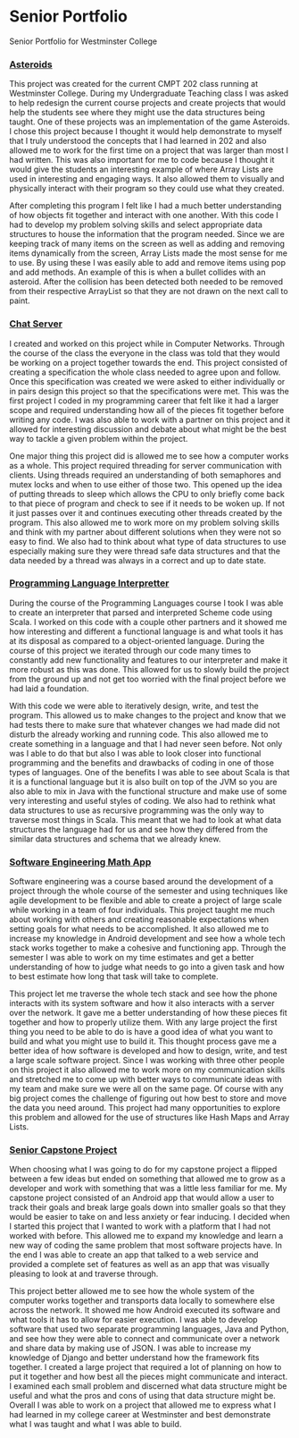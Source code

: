 # Senior Portfolio
Senior Portfolio for Westminster College

### [Asteroids](https://github.com/alexrybrown/senior-portfolio/tree/master/asteroids)

   This project was created for the current CMPT 202 class running at Westminster College. During my Undergraduate Teaching class I was asked to help redesign the current course projects and create projects that would help the students see where they might use the data structures being taught. One of these projects was an implementation of the game Asteroids. I chose this project because I thought it would help demonstrate to myself that I truly understood the concepts that I had learned in 202 and also allowed me to work for the first time on a project that was larger than most I had written. This was also important for me to code because I thought it would give the students an interesting example of where Array Lists are used in interesting and engaging ways. It also allowed them to visually and physically interact with their program so they could use what they created. 
   
   After completing this program I felt like I had a much better understanding of how objects fit together and interact with one another. With this code I had to develop my problem solving skills and select appropriate data structures to house the information that the program needed. Since we are keeping track of many items on the screen as well as adding and removing items dynamically from the screen, Array Lists made the most sense for me to use. By using these I was easily able to add and remove items using pop and add methods. An example of this is when a bullet collides with an asteroid. After the collision has been detected both needed to be removed from their respective ArrayList so that they are not drawn on the next call to paint.
   
### [Chat Server](https://github.com/alexrybrown/senior-portfolio/tree/master/java-chat-server)

  I created and worked on this project while in Computer Networks. Through the course of the class the everyone in the class was told that they would be working on a project together towards the end. This project consisted of creating a specification the whole class needed to agree upon and follow. Once this specification was created we were asked to either individually or in pairs design this project so that the specifications were met. This was the first project I coded in my programming career that felt like it had a larger scope and required understanding how all of the pieces fit together before writing any code. I was also able to work with a partner on this project and it allowed for interesting discussion and debate about what might be the best way to tackle a given problem within the project.
  
  One major thing this project did is allowed me to see how a computer works as a whole. This project required threading for server communication with clients. Using threads required an understanding of both semaphores and mutex locks and when to use either of those two. This opened up the idea of putting threads to sleep which allows the CPU to only briefly come back to that piece of program and check to see if it needs to be woken up. If not it just passes over it and continues executing other threads created by the program. This also allowed me to work more on my problem solving skills and think with my partner about different solutions when they were not so easy to find. We also had to think about what type of data structures to use especially making sure they were thread safe data structures and that the data needed by a thread was always in a correct and up to date state.
  
### [Programming Language Interpretter](https://github.com/alexrybrown/senior-portfolio/tree/master/little-scheme)

  During the course of the Programming Languages course I took I was able to create an interpreter that parsed and interpreted Scheme code using Scala. I worked on this code with a couple other partners and it showed me how interesting and different a functional language is and what tools it has at its disposal as compared to a object-oriented language. During the course of this project we iterated through our code many times to constantly add new functionality and features to our interpreter and make it more robust as this was done. This allowed for us to slowly build the project from the ground up and not get too worried with the final project before we had laid a foundation.
  
  With this code we were able to iteratively design, write, and test the program. This allowed us to make changes to the project and know that we had tests there to make sure that whatever changes we had made did not disturb the already working and running code. This also allowed me to create something in a language and that I had never seen before. Not only was I able to do that but also I was able to look closer into functional programming and the benefits and drawbacks of coding in one of those types of languages. One of the benefits I was able to see about Scala is that it is a functional language but it is also built on top of the JVM so you are also able to mix in Java with the functional structure and make use of some very interesting and useful styles of coding. We also had to rethink what data structures to use as recursive programming was the only way to traverse most things in Scala. This meant that we had to look at what data structures the language had for us and see how they differed from the similar data structures and schema that we already knew.
  
### [Software Engineering Math App](https://github.com/alexrybrown/senior-portfolio/tree/master/math-app)

  Software engineering was a course based around the development of a project through the whole course of the semester and using techniques like agile development to be flexible and able to create a project of large scale while working in a team of four individuals. This project taught me much about working with others and creating reasonable expectations when setting goals for what needs to be accomplished. It also allowed me to increase my knowledge in Android development and see how a whole tech stack works together to make a cohesive and functioning app. Through the semester I was able to work on my time estimates and get a better understanding of how to judge what needs to go into a given task and how to best estimate how long that task will take to complete.
  
  This project let me traverse the whole tech stack and see how the phone interacts with its system software and how it also interacts with a server over the network. It gave me a better understanding of how these pieces fit together and how to properly utilize them. With any large project the first thing you need to be able to do is have a good idea of what you want to build and what you might use to build it. This thought process gave me a better idea of how software is developed and how to design, write, and test a large scale software project. Since I was working with three other people on this project it also allowed me to work more on my communication skills and stretched me to come up with better ways to communicate ideas with my team and make sure we were all on the same page. Of course with any big project comes the challenge of figuring out how best to store and move the data you need around. This project had many opportunities to explore this problem and allowed for the use of structures like Hash Maps and Array Lists.
  
### [Senior Capstone Project](https://github.com/alexrybrown/senior-portfolio/tree/master/senior-project)

  When choosing what I was going to do for my capstone project a flipped between a few ideas but ended on something that allowed me to grow as a developer and work with something that was a little less familiar for me. My capstone project consisted of an Android app that would allow a user to track their goals and break large goals down into smaller goals so that they would be easier to take on and less anxiety or fear inducing. I decided when I started this project that I wanted to work with a platform that I had not worked with before. This allowed me to expand my knowledge and learn a new way of coding the same problem that most software projects have. In the end I was able to create an app that talked to a web service and provided a complete set of features as well as an app that was visually pleasing to look at and traverse through.
  
  This project better allowed me to see how the whole system of the computer works together and transports data locally to somewhere else across the network. It showed me how Android executed its software and what tools it has to allow for easier execution. I was able to develop software that used two separate programming languages, Java and Python, and see how they were able to connect and communicate over a network and share data by making use of JSON. I was able to increase my knowledge of Django and better understand how the framework fits together. I created a large project that required a lot of planning on how to put it together and how best all the pieces might communicate and interact. I examined each small problem and discerned what data structure might be useful and what the pros and cons of using that data structure might be. Overall I was able to work on a project that allowed me to express what I had learned in my college career at Westminster and best demonstrate what I was taught and what I was able to build.
